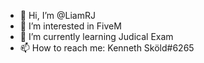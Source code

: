 - 👋 Hi, I’m @LiamRJ
- 👀 I’m interested in FiveM
- 🌱 I’m currently learning Judical Exam
- 📫 How to reach me: Kenneth Sköld#6265
